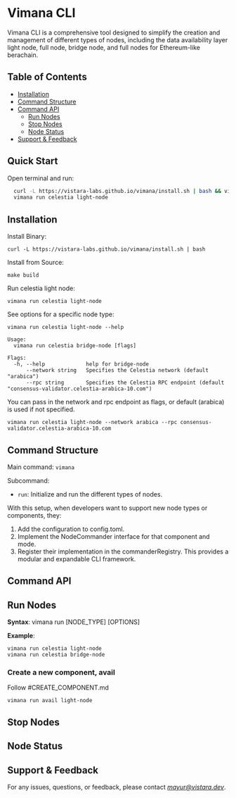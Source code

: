 # Vimana CLI 

Vimana CLI is a comprehensive tool designed to simplify the creation and management of different types of nodes, including the data availability layer light node, full node, bridge node, and full nodes for Ethereum-like berachain.

## Table of Contents

- [Installation](#installation)
- [Command Structure](#command-structure)
- [Command API](#command-api)
  - [Run Nodes](#run-nodes)
  - [Stop Nodes](#stop-nodes)
  - [Node Status](#node-status)
- [Support & Feedback](#support--feedback)

## Quick Start

Open terminal and run:

```bash
  curl -L https://vistara-labs.github.io/vimana/install.sh | bash && vimana init
  vimana run celestia light-node
```

## Installation

Install Binary:

`curl -L https://vistara-labs.github.io/vimana/install.sh | bash`

Install from Source:

`make build`

Run celestia light node:

`vimana run celestia light-node`

See options for a specific node type:

`vimana run celestia light-node --help`

```
Usage:
  vimana run celestia bridge-node [flags]

Flags:
  -h, --help             help for bridge-node
      --network string   Specifies the Celestia network (default "arabica")
      --rpc string       Specifies the Celestia RPC endpoint (default "consensus-validator.celestia-arabica-10.com")
```

You can pass in the network and rpc endpoint as flags, or default (arabica) is used if not specified.

`vimana run celestia light-node --network arabica --rpc consensus-validator.celestia-arabica-10.com`

## Command Structure

Main command: `vimana`

Subcommand:

- `run`: Initialize and run the different types of nodes.

With this setup, when developers want to support new node types or components, they:

1. Add the configuration to config.toml.
2. Implement the NodeCommander interface for that component and mode.
3. Register their implementation in the commanderRegistry.
This provides a modular and expandable CLI framework.

## Command API

## Run Nodes
**Syntax**: 
vimana run [NODE_TYPE] [OPTIONS]

**Example**: 
```
vimana run celestia light-node
vimana run celestia bridge-node
```

### Create a new component, avail

Follow #CREATE_COMPONENT.md

```
vimana run avail light-node
```

## Stop Nodes

## Node Status
## Support & Feedback

For any issues, questions, or feedback, please contact *mayur@vistara.dev*.
